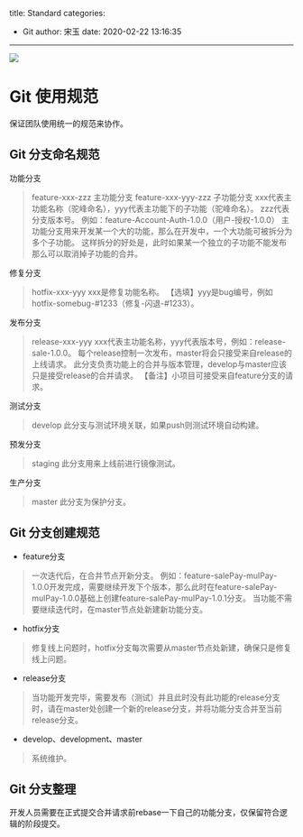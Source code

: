 title: Standard
categories:
 - Git
author: 宋玉
date: 2020-02-22 13:16:35
---
![](https://img.shields.io/badge/VERSION-1.0.0-brightgreen.svg#align=left&display=inline&height=20&originHeight=20&originWidth=100&status=done&style=none&width=100)

<a name="acd92c5f"></a>
# Git 使用规范

保证团队使用统一的规范来协作。

<a name="40605509"></a>
## Git 分支命名规范

功能分支

> feature-xxx-zzz 主功能分支
> feature-xxx-yyy-zzz 子功能分支
> xxx代表主功能名称（驼峰命名），yyy代表主功能下的子功能（驼峰命名）。
> zzz代表分支版本号。
> 例如：feature-Account-Auth-1.0.0（用户-授权-1.0.0）
> 主功能分支用来开发某一个大的功能，那么在开发中，一个大功能可被拆分为多个子功能。
> 这样拆分的好处是，此时如果某一个独立的子功能不能发布那么可以取消掉子功能的合并。


修复分支

> hotfix-xxx-yyy
> xxx是修复功能名称。
> 【选填】yyy是bug编号，例如 hotfix-somebug-#1233（修复-闪退-#1233）。


发布分支

> release-xxx-yyy
> xxx代表主功能名称，yyy代表版本号，例如：release-sale-1.0.0。
> 每个release控制一次发布，master将会只接受来自release的上线请求。
> 此分支负责功能上的合并与版本管理，develop与master应该只是接受release的合并请求。
> 【备注】小项目可接受来自feature分支的请求。


测试分支

> develop
> 此分支与测试环境关联，如果push则测试环境自动构建。


预发分支

> staging
> 此分支用来上线前进行镜像测试。


生产分支

> master
> 此分支为保护分支。


<a name="e2c48666"></a>
## Git 分支创建规范

- feature分支

> 一次迭代后，在合并节点开新分支。
> 例如：feature-salePay-mulPay-1.0.0开发完成，需要继续开发下个版本，那么此时在feature-salePay-mulPay-1.0.0基础上创建feature-salePay-mulPay-1.0.1分支。
> 当功能不需要继续迭代时，在master节点处新建新功能分支。


- hotfix分支

> 修复线上问题时，hotfix分支每次需要从master节点处新建，确保只是修复线上问题。


- release分支

> 当功能开发完毕，需要发布（测试）并且此时没有此功能的release分支时，请在master处创建一个新的release分支，并将功能分支合并至当前release分支。


- develop、development、master

> 系统维护。


<a name="323894cc"></a>
## Git 分支整理

开发人员需要在正式提交合并请求前rebase一下自己的功能分支，仅保留符合逻辑的阶段提交。
